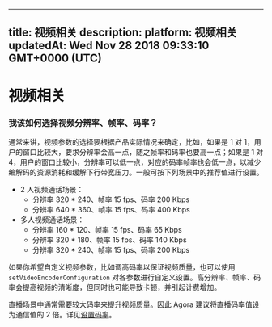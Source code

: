 
---
title: 视频相关
description: 
platform: 视频相关
updatedAt: Wed Nov 28 2018 09:33:10 GMT+0000 (UTC)
---
# 视频相关
### 我该如何选择视频分辨率、帧率、码率？

通常来讲，视频参数的选择要根据产品实际情况来确定，比如，如果是 1 对 1，用户的窗口比较大，要求分辨率会高一点，随之帧率和码率也要高一点；如果是 1 对 4，用户的窗口比较小，分辨率可以低一点，对应的码率帧率也会低一点，以减少编解码的资源消耗和缓解下行带宽压力。一般可按下列场景中的推荐值进行设置。

* 2 人视频通话场景：
   * 分辨率 320 * 240、帧率 15 fps、码率 200 Kbps
   * 分辨率 640 * 360、帧率 15 fps、码率 400 Kbps
* 多人视频通话场景：
   * 分辨率 160 * 120、帧率 15 fps、码率 65 Kbps
   * 分辨率 320 * 180、帧率 15 fps、码率 140 Kbps
   * 分辨率 320 * 240、帧率 15 fps、码率 200 Kbps

如果你希望自定义视频参数，比如调高码率以保证视频质量，也可以使用 `setVideoEncoderConfiguration` 对各参数进行自定义设置。高分辨率、帧率、码率会提高视频的清晰度，但同时也可能导致卡顿，并引起计费增加。

直播场景中通常需要较大码率来提升视频质量。因此 Agora 建议将直播码率值设为通信值的 2 倍。详见[设置码率](https://docs.agora.io/cn/Interactive%20Broadcast/API%20Reference/java/classio_1_1agora_1_1rtc_1_1video_1_1_video_encoder_configuration.html#a4b090cd0e9f6d98bcf89cb1c4c2066e8)。



